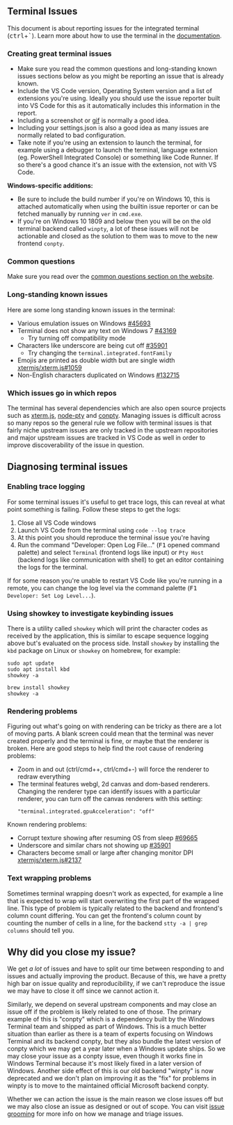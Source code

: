 ## Terminal Issues

This document is about reporting issues for the integrated terminal
(<kbd>ctrl</kbd>+<kbd>`</kbd>). Learn more about how to use the terminal in the
[documentation](https://code.visualstudio.com/docs/editor/integrated-terminal).

### Creating great terminal issues

-   Make sure you read the common questions and long-standing known issues
    sections below as you might be reporting an issue that is already known.
-   Include the VS Code version, Operating System version and a list of
    extensions you're using. Ideally you should use the issue reporter built
    into VS Code for this as it automatically includes this information in the
    report.
-   Including a screenshot or [gif](https://gifcap.dev/) is normally a good
    idea.
-   Including your settings.json is also a good idea as many issues are normally
    related to bad configuration.
-   Take note if you're using an extension to launch the terminal, for example
    using a debugger to launch the terminal, language extension (eg. PowerShell
    Integrated Console) or something like Code Runner. If so there's a good
    chance it's an issue with the extension, not with VS Code.

**Windows-specific additions:**

-   Be sure to include the build number if you're on Windows 10, this is
    attached automatically when using the builtin issue reporter or can be
    fetched manually by running `ver` in `cmd.exe`.
-   If you're on Windows 10 1809 and below then you will be on the old terminal
    backend called `winpty`, a lot of these issues will not be actionable and
    closed as the solution to them was to move to the new frontend `conpty`.

### Common questions

Make sure you read over the
[common questions section on the website](https://code.visualstudio.com/docs/editor/integrated-terminal#_common-questions).

### Long-standing known issues

Here are some long standing known issues in the terminal:

-   Various emulation issues on Windows
    [#45693](https://github.com/Microsoft/vscode/issues/45693)
-   Terminal does not show any text on Windows 7
    [#43169](https://github.com/Microsoft/vscode/issues/43169)
    -   Try turning off compatibility mode
-   Characters like underscore are being cut off
    [#35901](https://github.com/Microsoft/vscode/issues/35901)
    -   Try changing the `terminal.integrated.fontFamily`
-   Emojis are printed as double width but are single width
    [xtermjs/xterm.js#1059](https://github.com/xtermjs/xterm.js/issues/1059)
-   Non-English characters duplicated on Windows
    [#132715](https://github.com/microsoft/vscode/issues/132715)

### Which issues go in which repos

The terminal has several dependencies which are also open source projects such
as [xterm.js](https://github.com/xtermjs/xterm.js),
[node-pty](https://github.com/microsoft/node-pty) and
[conpty](https://github.com/microsoft/terminal). Managing issues is difficult
across so many repos so the general rule we follow with terminal issues is that
fairly niche upstream issues are only tracked in the upstream repositories and
major upstream issues are tracked in VS Code as well in order to improve
discoverability of the issue in question.

## Diagnosing terminal issues

### Enabling trace logging

For some terminal issues it's useful to get trace logs, this can reveal at what
point something is failing. Follow these steps to get the logs:

1. Close all VS Code windows
2. Launch VS Code from the terminal using `code --log trace`
3. At this point you should reproduce the terminal issue you're having
4. Run the command "Developer: Open Log File..." (<kbd>F1</kbd> opened command
   palette) and select `Terminal` (frontend logs like input) or `Pty Host`
   (backend logs like communication with shell) to get an editor containing the
   logs for the terminal.

If for some reason you're unable to restart VS Code like you're running in a
remote, you can change the log level via the command palette (<kbd>F1</kbd>
`Developer: Set Log Level...`).

### Using showkey to investigate keybinding issues

There is a utility called `showkey` which will print the character codes as
received by the application, this is similar to escape sequence logging above
but's evaluated on the process side. Install `showkey` by installing the `kbd`
package on Linux or `showkey` on homebrew, for example:

```
sudo apt update
sudo apt install kbd
showkey -a
```

```
brew install showkey
showkey -a
```

### Rendering problems

Figuring out what's going on with rendering can be tricky as there are a lot of
moving parts. A blank screen could mean that the terminal was never created
properly and the terminal is fine, or maybe that the renderer is broken. Here
are good steps to help find the root cause of rendering problems:

-   Zoom in and out (ctrl/cmd++, ctrl/cmd+-) will force the renderer to redraw
    everything
-   The terminal features webgl, 2d canvas and dom-based renderers. Changing the
    renderer type can identify issues with a particular renderer, you can turn
    off the canvas renderers with this setting:
    ```
    "terminal.integrated.gpuAcceleration": "off"
    ```

Known rendering problems:

-   Corrupt texture showing after resuming OS from sleep
    [#69665](https://github.com/microsoft/vscode/issues/69665)
-   Underscore and similar chars not showing up
    [#35901](https://github.com/microsoft/vscode/issues/35901)
-   Characters become small or large after changing monitor DPI
    [xtermjs/xterm.js#2137](https://github.com/xtermjs/xterm.js/issues/2137)

### Text wrapping problems

Sometimes terminal wrapping doesn't work as expected, for example a line that is
expected to wrap will start overwriting the first part of the wrapped line. This
type of problem is typically related to the backend and frontend's column count
differing. You can get the frontend's column count by counting the number of
cells in a line, for the backend `stty -a | grep columns` should tell you.

## Why did you close my issue?

We get _a lot_ of issues and have to split our time between responding to and
issues and actually improving the product. Because of this, we have a pretty
high bar on issue quality and reproducibility, if we can't reproduce the issue
we may have to close it off since we cannot action it.

Similarly, we depend on several upstream components and may close an issue off
if the problem is likely related to one of those. The primary example of this is
"conpty" which is a dependency built by the Windows Terminal team and shipped as
part of Windows. This is a much better situation than earlier as there is a team
of experts focusing on Windows Terminal and its backend conpty, but they also
bundle the latest version of conpty which we may get a year later when a Windows
update ships. So we may close your issue as a conpty issue, even though it works
fine in Windows Terminal because it's most likely fixed in a later version of
Windows. Another side effect of this is our old backend "winpty" is now
deprecated and we don't plan on improving it as the "fix" for problems in winpty
is to move to the maintained official Microsoft backend conpty.

Whether we can action the issue is the main reason we close issues off but we
may also close an issue as designed or out of scope. You can visit
[issue grooming](https://github.com/microsoft/vscode/wiki/Issue-Grooming) for
more info on how we manage and triage issues.
